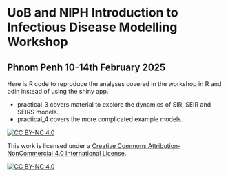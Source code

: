# UoB and NIPH Introduction to Infectious Disease Modelling Workshop 
## Phnom Penh 10-14th February 2025

Here is R code to reproduce the analyses covered in the workshop in R and odin instead of using the shiny app.

- practical_3 covers material to explore the dynamics of SIR, SEIR and SEIRS models.
- practical_4 covers the more complicated example models.

[![CC BY-NC 4.0][cc-by-nc-shield]][cc-by-nc]

This work is licensed under a
[Creative Commons Attribution-NonCommercial 4.0 International License][cc-by-nc].

[![CC BY-NC 4.0][cc-by-nc-image]][cc-by-nc]

[cc-by-nc]: https://creativecommons.org/licenses/by-nc/4.0/
[cc-by-nc-image]: https://licensebuttons.net/l/by-nc/4.0/88x31.png
[cc-by-nc-shield]: https://img.shields.io/badge/License-CC%20BY--NC%204.0-lightgrey.svg
